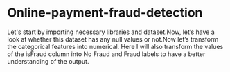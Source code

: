# Online-payment-fraud-detection
Let's start by importing necessary libraries and dataset.Now, let’s have a look at whether this dataset has any null values or not.Now let’s transform the categorical features into numerical. Here I will also transform the values of the isFraud column into No Fraud and Fraud labels to have a better understanding of the output.
